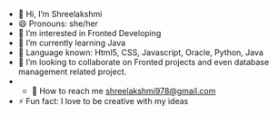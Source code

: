 - 👋 Hi, I’m Shreelakshmi
- 😄 Pronouns: she/her
- 👀 I’m interested in Fronted Developing
- 🌱 I’m currently learning Java
- 🌱 Language known: Html5, CSS, Javascript, Oracle, Python, Java
- 💞️ I’m looking to collaborate on Fronted projects and even database management related project.
- - 🌱 How to reach me shreelakshmi978@gmail.com
- ⚡ Fun fact: I love to be creative with my ideas 

<!---
Shreelakshmi978/Shreelakshmi978 is a ✨ special ✨ repository because its `README.md` (this file) appears on your GitHub profile.
You can click the Preview link to take a look at your changes.
--->
